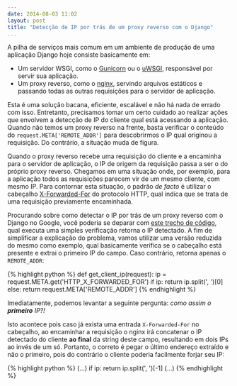 ```yaml
---
date: 2014-08-03 11:02
layout: post
title: "Detecção de IP por trás de um proxy reverso com o Django"
...
```


A pilha de serviços mais comum em um ambiente de produção de uma aplicação Django hoje consiste basicamente em:

* Um servidor WSGI, como o [Gunicorn][gunicorn] ou o [uWSGI][uwsgi], responsável por servir sua aplicação.
* Um proxy reverso, como o [nginx][nginx], servindo arquivos estáticos e passando todas as outras requisições para o servidor de aplicação.

Esta é uma solução bacana, eficiente, escalável e não há nada de errado com isso. Entretanto, precisamos tomar um certo cuidado ao realizar ações que envolvem a detecção de IP do cliente qual está acessando a aplicação. Quando não temos um proxy reverso na frente, basta verificar o conteúdo do `request.META['REMOTE_ADDR']` para descobrirmos o IP qual originou a requisição. Do contrário, a situação muda de figura.

Quando o proxy reverso recebe uma requisição do cliente e a encaminha para o servidor de aplicação, o IP de origem da requisição passa a ser o do próprio proxy reverso. Chegamos em uma situação onde, por exemplo, para a aplicação todos as requisições parecem vir de um mesmo cliente, com mesmo IP. Para contornar esta situação, o padrão _de facto_ é utilizar o cabeçalho [X-Forwarded-For][x-forwarded-for] do protocolo HTTP, qual indica que se trata de uma requisição previamente encaminhada.

Procurando sobre como detectar o IP por trás de um proxy reverso com o Django no Google, você poderia se deparar com [este trecho de código][get_addr-snippet], qual executa uma simples verificação retorna o IP detectado. A fim de simplificar a explicação do problema, vamos utilizar uma versão reduzida do mesmo como exemplo, qual basicamente verifica se o cabeçalho está presente e extrai o primeiro IP do campo. Caso contrário, retorna apenas o `REMOTE_ADDR`:

{% highlight python %}
def get_client_ip(request):
    ip = request.META.get('HTTP_X_FORWARDED_FOR')
    if ip:
        return ip.split(', ')[0]
    else:
        return request.META['REMOTE_ADDR']
{% endhighlight %}

Imediatamente, podemos levantar a seguinte pergunta: _como assim o **primeiro** IP?!_

Isto acontece pois caso já exista uma entrada `X-Forwarded-For` no cabeçalho, ao encaminhar a requisição o nginx irá concatenar o IP detectado do cliente **ao final** da string deste campo, resultando em dois IPs ao invés de um só. Portanto, o correto é pegar o último endereço extraído e não o primeiro, pois do contrário o cliente poderia facilmente forjar seu IP:

{% highlight python %}
(...)
if ip:
    return ip.split(', ')[-1]
(...)
{% endhighlight %}


[gunicorn]: http://gunicorn.org/
[uwsgi]: http://projects.unbit.it/uwsgi/
[nginx]: http://nginx.org/
[x-forwarded-for]: https://en.wikipedia.org/wiki/X-Forwarded-For
[get_addr-snippet]: https://djangosnippets.org/snippets/2863/
